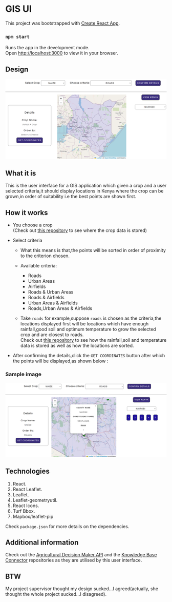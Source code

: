 # GIS UI

This project was bootstrapped with [Create React App](https://github.com/facebook/create-react-app).

### `npm start`

Runs the app in the development mode.\
Open [http://localhost:3000](http://localhost:3000) to view it in your browser.

## Design

![Screenshot of the user interface](/design.png)

## What it is

This is the user interface for  a GIS application which given a crop and a user selected criteria,it should display locations in Kenya where the crop can be grown,in order of suitability i.e the best points are shown first.

## How it works

* You choose a crop<br>(Check out [this repository](https://github.com/gabrielwere/knowledge-base-connector) to see where the crop data is stored)
* Select criteria<br>

    - What this means is that,the points will be sorted in order of     proximity to the criterion chosen.
    - Available criteria:

        * Roads
        * Urban Areas
        * Airfields
        * Roads & Urban Areas
        * Roads & Airfields
        * Urban Areas & Airfields
        * Roads,Urban Areas & Airfields

    - Take `roads` for example,suppose `roads` is chosen as the criteria,the locations displayed first will be locations which have enough rainfall,good soil and optimum temperature to grow the selected crop and are closest to roads.<br>
    Check out [this repository](https://github.com/gabrielwere/agricultural-decision-maker-api) to see how the rainfall,soil and temperature data is stored as well as how the locations are sorted.
* After confirming the details,click the `GET COORDINATES` button after which the points will be displayed,as shown below :

### Sample image
![Screenshot of the results](/results.png)

## Technologies

1. React.
2. React Leaflet.
3. Leaflet.
4. Leaflet-geometryutil.
5. React Icons.
6. Turf Bbox.
7. Mapbox/leaflet-pip

Check `package.json` for more details on the dependencies.

## Additional information

Check out the [Agricultural Decision Maker API](https://github.com/gabrielwere/agricultural-decision-maker-api) and the [Knowledge Base Connector](https://github.com/gabrielwere/knowledge-base-connector) repositories as they are utilised by this user interface.<br>

## BTW
My project supervisor thought my design sucked...I agreed(actually, she thought the  whole project sucked...I disagreed).